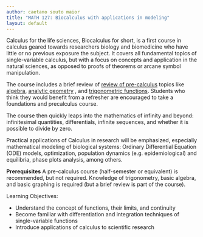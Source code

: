 ```yaml
---
author: caetano souto maior
title: "MATH 127: Biocalculus with applications in modeling"
layout: default
---
```


Calculus for the life sciences, Biocalculus for short, is a first course in calculus geared towards researchers biology and biomedicine who have little or no previous exposure the subject. It covers all fundamental topics of single-variable calculus, but with a focus on concepts and application in the natural sciences, as opposed to proofs of theorems or arcane symbol manipulation.

The course includes a brief review of [review of pre-calculus](http://faesmath.github.io/files/diagnostic_tests.pdf) topics like [algebra](https://stewartcalculus.com/data/BIOCALCULUS_CPS/upfiles/bio_reviewofalgebra.pdf),<!-- https://stewartcalculus.com/data/CALCULUS_8E/upfiles/6e_reviewofalgebra.pdf --> [analytic geometry](https://stewartcalculus.com/data/BIOCALCULUS_CPS/upfiles/bio_reviewofanalgeom.pdf)  <!-- https://stewartcalculus.com/data/CALCULUS_8E/upfiles/6e_reviewofanalgeom.pdf-->, and [trigonometric functions](http://faesmath.github.io/files/calculus_reviewoftrig.pdf).
Students who think they would benefit from a refresher are encouraged to take a foundations and precalculus course.

<!-- students who come from less quantitative backgrounds or think they would benefit from a refresher in precalculus are encouraged to pick up a free digital version of [APEX Pre-calculus](https://drive.google.com/open?id=12b2cwH7afXhsYSDb-QCWKmFK2QCq7UfY), glance over an online pre-calculus course (such as [Khan Academy's](https://www.khanacademy.org/math/precalculus) or [edX](https://www.edx.org/course/precalculus) before or at the beginning of the course -->

The course then quickly leaps into the mathematics of infinity and beyond: infinitesimal quantities, differentials, infinite sequences, and whether it is possible to divide by zero.

Practical applications of Calculus in research will be emphasized, especially mathematical modeling of biological systems: Ordinary Differential Equation (ODE) models, optimization, population dynamics (e.g. epidemiological) and equilibria, phase plots analysis, among others.


**Prerequisites**
A pre-calculus course (half-semester or equivalent) is recommended, but not required. Knowledge of trigonometry, basic algebra, and basic graphing is required (but a brief review is part of the course).

Learning Objectives:

- Understand the concept of functions, their limits, and continuity
- Become familiar with differentiation and integration techniques of single-variable functions
- Introduce applications of calculus to scientific research
